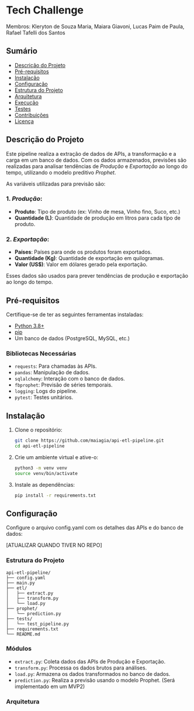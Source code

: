 # Tech Challenge
Membros:
Kleryton de Souza Maria,
Maiara Giavoni,
Lucas Paim de Paula,
Rafael Tafelli dos Santos


## Sumário

- [Descrição do Projeto](#descrição-do-projeto)
- [Pré-requisitos](#pré-requisitos)
- [Instalação](#instalação)
- [Configuração](#configuração)
- [Estrutura do Projeto](#estrutura-do-projeto)
- [Arquitetura](#arquitetura)
- [Execução](#execução)
- [Testes](#testes)
- [Contribuições](#contribuições)
- [Licença](#licença)

## Descrição do Projeto

Este pipeline realiza a extração de dados de APIs, a transformação e a carga em um banco de dados. Com os dados armazenados, previsões são realizadas para analisar tendências de *Produção* e *Exportação* ao longo do tempo, utilizando o modelo preditivo *Prophet*.

As variáveis utilizadas para previsão são:

### 1. *Produção*:
   - **Produto**: Tipo de produto (ex: Vinho de mesa, Vinho fino, Suco, etc.)
   - **Quantidade (L)**: Quantidade de produção em litros para cada tipo de produto.

### 2. *Exportação*:
   - **Países**: Países para onde os produtos foram exportados.
   - **Quantidade (Kg)**: Quantidade de exportação em quilogramas.
   - **Valor (US$)**: Valor em dólares gerado pela exportação.

Esses dados são usados para prever tendências de produção e exportação ao longo do tempo.

## Pré-requisitos

Certifique-se de ter as seguintes ferramentas instaladas:

- [Python 3.8+](https://www.python.org/)
- [pip](https://pip.pypa.io/en/stable/installing/)
- Um banco de dados (PostgreSQL, MySQL, etc.)

### Bibliotecas Necessárias

- `requests`: Para chamadas às APIs.
- `pandas`: Manipulação de dados.
- `sqlalchemy`: Interação com o banco de dados.
- `fbprophet`: Previsão de séries temporais.
- `logging`: Logs do pipeline.
- `pytest`: Testes unitários.

## Instalação

1. Clone o repositório:

   ```bash
   git clone https://github.com/maiagia/api-etl-pipeline.git
   cd api-etl-pipeline

2. Crie um ambiente virtual e ative-o:

   ```bash
   python3 -m venv venv
   source venv/bin/activate

3. Instale as dependências:

   ```bash
   pip install -r requirements.txt

## Configuração
Configure o arquivo config.yaml com os detalhes das APIs e do banco de dados:

[ATUALIZAR QUANDO TIVER NO REPO]

### Estrutura do Projeto
```
api-etl-pipeline/
├── config.yaml
├── main.py
├── etl/
│   ├── extract.py
│   ├── transform.py
│   └── load.py
├── prophet/
│   └── prediction.py
├── tests/
│   └── test_pipeline.py
├── requirements.txt
└── README.md
```

### Módulos

- `extract.py`: Coleta dados das APIs de Produção e Exportação.
- `transform.py`: Processa os dados brutos para análises.
- `load.py`: Armazena os dados transformados no banco de dados.
- `prediction.py`: Realiza a previsão usando o modelo Prophet. (Será implementado em um MVP2)


### Arquitetura








